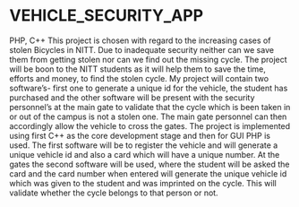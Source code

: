 VEHICLE_SECURITY_APP
====================
PHP, C++
This project is chosen with regard to the increasing cases of stolen Bicycles in NITT. 
Due to inadequate security neither can we save them from getting stolen nor can we find out the missing cycle. 
The project will be boon to the NITT students as it will help them to save the time, efforts and money, to find
the stolen cycle.
             My project will contain two software’s- first one to generate a unique id for the vehicle, the 
student has purchased and the other software will be present with the security personnel’s at 
the main gate to validate that the cycle which is been taken in or out of the campus is not a 
stolen one. The main gate personnel can then accordingly allow the vehicle to cross the gates.
The project is implemented using first C++ as the core development stage and then for GUI PHP is used. The 
first software will be to register the vehicle and will generate a unique vehicle id and also a card which 
will have a unique number. At the gates the second software will be used, where the student will be asked 
the card and the card number when entered will generate the unique vehicle id which was given to the student
and was imprinted on the cycle. This will validate whether the cycle belongs to that person or not.

